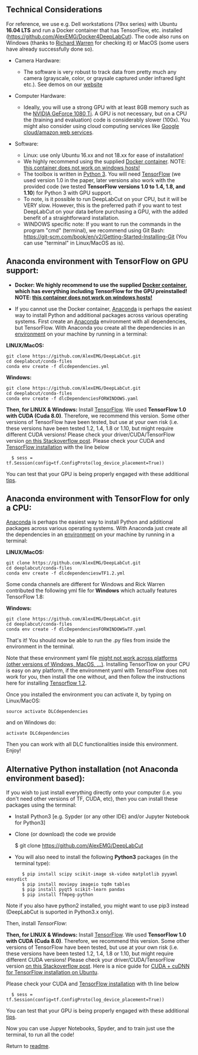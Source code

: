 ## Technical Considerations 

For reference, we use e.g. Dell workstations (79xx series) with Ubuntu **16.04 LTS** and run a Docker container that has TensorFlow, etc. installed (https://github.com/AlexEMG/Docker4DeepLabCut). The code also runs on Windows (thanks to  [Richard Warren](https://github.com/rwarren2163) for checking it) or MacOS (some users have already successfully done so). 

- Camera Hardware:
     - The software is very robust to track data from pretty much any camera (grayscale, color, or graysale captured under infrared light etc.). See demos on our [website](https://www.mousemotorlab.org/deeplabcut/)

- Computer Hardware:
     - Ideally, you will use a strong GPU with at least 8GB memory such as the [NVIDIA GeForce 1080 Ti](https://www.nvidia.com/en-us/geforce/products/10series/geforce-gtx-1080/).  A GPU is not necessary, but on a CPU the (training and evaluation) code is considerably slower (100x). You might also consider using cloud computing services like [Google cloud/amazon web services](https://github.com/AlexEMG/DeepLabCut/issues/47).
     
- Software: 
     - Linux: use only Ubuntu 16.xx and not 18.xx for ease of installation!
     - We highly recommend using the supplied [Docker container](https://github.com/AlexEMG/Docker4DeepLabCut). NOTE: [this container does not work on windows hosts!](https://github.com/NVIDIA/nvidia-docker/issues/43)
     - The toolbox is written in [Python 3](https://www.python.org/). You will need [TensorFlow](https://www.tensorflow.org/) (we used version 1.0 in the paper, later versions also work with the provided code (we tested **TensorFlow versions 1.0 to 1.4, 1.8, and  1.10**) for Python 3 with GPU support. 
     - To note, is it possible to run DeepLabCut on your CPU, but it will be VERY slow. However, this is the preferred path if you want to test DeepLabCut on your data before purchasing a GPU, with the added benefit of a straightforward installation. 
    - WINDOWS specific note: If you want to run the commands in the program "cmd" (terminal), we recommend using Git Bash: https://git-scm.com/book/en/v2/Getting-Started-Installing-Git (You can use "terminal" in Linux/MacOS as is). 

## Anaconda environment with TensorFlow on GPU support:

- **Docker: We highly recommend to use the supplied [Docker container](https://github.com/AlexEMG/Docker4DeepLabCut), which has everything including TensorFlow for the GPU preinstalled! NOTE: [this container does not work on windows hosts!](https://github.com/NVIDIA/nvidia-docker/issues/43)**

 - If you cannot use the Docker container, [Anaconda](https://anaconda.org/anaconda/python) is perhaps the easiest way to install Python and additional packages across various operating systems. First create an [Anaconda](https://anaconda.org/anaconda/python) environment with all dependencies, but TensorFlow.  With Anaconda you create all the dependencies in an [environment](https://conda.io/docs/user-guide/tasks/manage-environments.html) on your machine by running in a terminal:

**LINUX/MacOS:**
```
git clone https://github.com/AlexEMG/DeepLabCut.git
cd deeplabcut/conda-files
conda env create -f dlcdependencies.yml
```
**Windows:** 
```
git clone https://github.com/AlexEMG/DeepLabCut.git
cd deeplabcut/conda-files
conda env create -f dlcDependenciesFORWINDOWS.yaml
```

**Then, for LINUX & Windows:** Install [TensorFlow](https://www.tensorflow.org/). We used **TensorFlow 1.0 with CUDA (Cuda 8.0)**. Therefore, we recommend this version. Some other versions of TensorFlow have been tested, but use at your own risk (i.e. these versions have been tested 1.2, 1.4, 1.8 or 1.10, but might require different CUDA versions! Please check your driver/CUDA/TensorFlow version [on this Stackoverflow post](https://stackoverflow.com/questions/30820513/what-is-version-of-cuda-for-nvidia-304-125/30820690#30820690). Please check your CUDA and [TensorFlow installation](https://www.tensorflow.org/install/) with the line below

      $ sess = tf.Session(config=tf.ConfigProto(log_device_placement=True))

You can test that your GPU is being properly engaged with these additional [tips](https://www.tensorflow.org/programmers_guide/using_gpu).

## Anaconda environment with TensorFlow for only a CPU:

[Anaconda](https://anaconda.org/anaconda/python) is perhaps the easiest way to install Python and additional packages across various operating systems. With Anaconda just create all the dependencies in an [environment](https://conda.io/docs/user-guide/tasks/manage-environments.html) on your machine by running in a terminal:

**LINUX/MacOS:**
```
git clone https://github.com/AlexEMG/DeepLabCut.git
cd deeplabcut/conda-files
conda env create -f dlcdependencieswTF1.2.yml
```

Some conda channels are different for Windows and Rick Warren contributed the following yml file for **Windows** which actually features TensorFlow 1.8:

**Windows:** 
```
git clone https://github.com/AlexEMG/DeepLabCut.git
cd deeplabcut/conda-files
conda env create -f dlcDependenciesFORWINDOWSwTF.yaml
```

That's it! You should now be able to run the .py files from inside the environment in the terminal.

Note that these environment yaml file [might not work across platforms (other versions of Windows, MacOS, ...)](https://stackoverflow.com/questions/39280638/how-to-share-conda-environments-across-platforms). Installing TensorTlow on your CPU is easy on any platform, if the environment yaml with TensorFlow does not work for you, then install the one without, and then follow the instructions here for installing [Tensorflow 1.2](https://www.tensorflow.org/versions/r1.2/install/). 

Once you installed the environment you can activate it, by typing on Linux/MacOS: 
```
source activate DLCdependencies
```

and on Windows do: 
```
activate DLCdependencies
```

Then you can work with all DLC functionalities inside this environment. Enjoy!

## Alternative Python installation (not Anaconda environment based):

If you wish to just install everything directly onto your computer (i.e. you don't need other versions of TF, CUDA, etc), then you can install these packages using the terminal:


 - Install Python3 [e.g. Sypder (or any other IDE) and/or Jupyter Notebook for Python3]
 - Clone (or download) the code we provide

     $ git clone https://github.com/AlexEMG/DeepLabCut

 - You will also need to install the following **Python3** packages (in the terminal type):

```
      $ pip install scipy scikit-image sk-video matplotlib pyyaml easydict 
      $ pip install moviepy imageio tqdm tables
      $ pip install pyqt5 scikit-learn pandas
      $ pip install ffmpeg-python
```
Note if you also have python2 installed, you might want to use pip3 instead (DeepLabCut is suported in Python3.x only). 

Then, install *TensorFlow*:

**Then, for LINUX & Windows:** Install [TensorFlow](https://www.tensorflow.org/). We used **TensorFlow 1.0 with CUDA (Cuda 8.0)**. Therefore, we recommend this version. Some other versions of TensorFlow have been tested, but use at your own risk (i.e. these versions have been tested 1.2, 1.4, 1.8 or 1.10, but might require different CUDA versions! Please check your driver/CUDA/TensorFlow version [on this Stackoverflow post](https://stackoverflow.com/questions/30820513/what-is-version-of-cuda-for-nvidia-304-125/30820690#30820690). Here is a nice guide for [CUDA + cuDNN for TensorFlow installation on Ubuntu](https://medium.com/@ikekramer/installing-cuda-8-0-and-cudnn-5-1-on-ubuntu-16-04-6b9f284f6e77).


Please check your CUDA and [TensorFlow installation](https://www.tensorflow.org/install/) with th line below

      $ sess = tf.Session(config=tf.ConfigProto(log_device_placement=True))

You can test that your GPU is being properly engaged with these additional [tips](https://www.tensorflow.org/programmers_guide/using_gpu).

Now you can use Jupyer Notebooks, Spyder, and to train just use the terminal, to run all the code!


          
      
 Return to [readme](../README.md).

